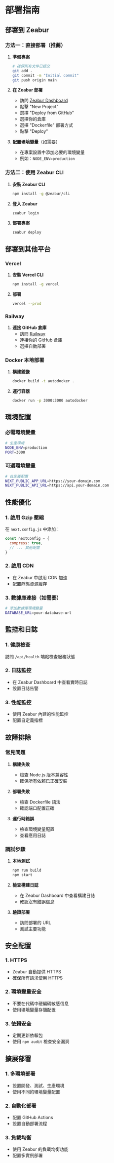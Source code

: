 # 部署指南

## 部署到 Zeabur

### 方法一：直接部署（推薦）

1. **準備專案**
   ```bash
   # 確保所有文件已提交
   git add .
   git commit -m "Initial commit"
   git push origin main
   ```

2. **在 Zeabur 部署**
   - 訪問 [Zeabur Dashboard](https://dash.zeabur.com)
   - 點擊 "New Project"
   - 選擇 "Deploy from GitHub"
   - 選擇你的倉庫
   - 選擇 "Dockerfile" 部署方式
   - 點擊 "Deploy"

3. **配置環境變量**（如需要）
   - 在專案設置中添加必要的環境變量
   - 例如：`NODE_ENV=production`

### 方法二：使用 Zeabur CLI

1. **安裝 Zeabur CLI**
   ```bash
   npm install -g @zeabur/cli
   ```

2. **登入 Zeabur**
   ```bash
   zeabur login
   ```

3. **部署專案**
   ```bash
   zeabur deploy
   ```

## 部署到其他平台

### Vercel

1. **安裝 Vercel CLI**
   ```bash
   npm install -g vercel
   ```

2. **部署**
   ```bash
   vercel --prod
   ```

### Railway

1. **連接 GitHub 倉庫**
   - 訪問 [Railway](https://railway.app)
   - 連接你的 GitHub 倉庫
   - 選擇自動部署

### Docker 本地部署

1. **構建鏡像**
   ```bash
   docker build -t autodocker .
   ```

2. **運行容器**
   ```bash
   docker run -p 3000:3000 autodocker
   ```

## 環境配置

### 必需環境變量

```bash
# 生產環境
NODE_ENV=production
PORT=3000
```

### 可選環境變量

```bash
# 自定義配置
NEXT_PUBLIC_APP_URL=https://your-domain.com
NEXT_PUBLIC_API_URL=https://api.your-domain.com
```

## 性能優化

### 1. 啟用 Gzip 壓縮
在 `next.config.js` 中添加：
```javascript
const nextConfig = {
  compress: true,
  // ... 其他配置
}
```

### 2. 啟用 CDN
- 在 Zeabur 中啟用 CDN 加速
- 配置靜態資源緩存

### 3. 數據庫連接（如需要）
```bash
# 添加數據庫環境變量
DATABASE_URL=your-database-url
```

## 監控和日誌

### 1. 健康檢查
訪問 `/api/health` 端點檢查服務狀態

### 2. 日誌監控
- 在 Zeabur Dashboard 中查看實時日誌
- 設置日誌告警

### 3. 性能監控
- 使用 Zeabur 內建的性能監控
- 配置自定義指標

## 故障排除

### 常見問題

1. **構建失敗**
   - 檢查 Node.js 版本兼容性
   - 確保所有依賴已正確安裝

2. **部署失敗**
   - 檢查 Dockerfile 語法
   - 確認端口配置正確

3. **運行時錯誤**
   - 檢查環境變量配置
   - 查看應用日誌

### 調試步驟

1. **本地測試**
   ```bash
   npm run build
   npm start
   ```

2. **檢查構建日誌**
   - 在 Zeabur Dashboard 中查看構建日誌
   - 確認沒有錯誤信息

3. **驗證部署**
   - 訪問部署的 URL
   - 測試主要功能

## 安全配置

### 1. HTTPS
- Zeabur 自動提供 HTTPS
- 確保所有請求使用 HTTPS

### 2. 環境變量安全
- 不要在代碼中硬編碼敏感信息
- 使用環境變量存儲配置

### 3. 依賴安全
- 定期更新依賴包
- 使用 `npm audit` 檢查安全漏洞

## 擴展部署

### 1. 多環境部署
- 設置開發、測試、生產環境
- 使用不同的環境變量配置

### 2. 自動化部署
- 配置 GitHub Actions
- 設置自動部署流程

### 3. 負載均衡
- 使用 Zeabur 的負載均衡功能
- 配置多實例部署
